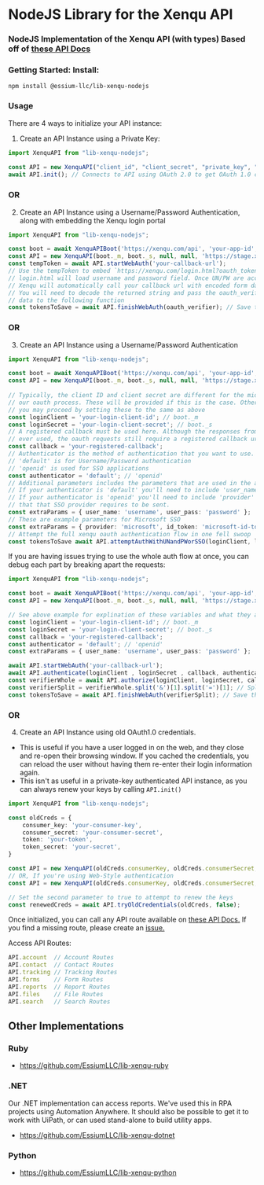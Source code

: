 
  
# NodeJS Library for the Xenqu API 
### NodeJS Implementation of the Xenqu API (with types) Based off of [these API Docs](https://apidocs.xenqu.com/)    
### Getting Started: Install:    
```shell
npm install @essium-llc/lib-xenqu-nodejs 
```   
### Usage
There are 4 ways to initialize your API instance:  
  
1. Create an API Instance using a Private Key:    
```typescript 
import XenquAPI from "lib-xenqu-nodejs";  
  
const API = new XenquAPI("client_id", "client_secret", "private_key", "subscriber", 'https://xenqu.com/api');  
await API.init(); // Connects to API using OAuth 2.0 to get OAuth 1.0 credentials 
``` 
### OR  
2. Create an API Instance using a Username/Password Authentication, along with embedding the Xenqu login portal   
```typescript 
import XenquAPI from "lib-xenqu-nodejs";

const boot = await XenquAPIBoot('https://xenqu.com/api', 'your-app-id', 'your-site-profile')  
const API = new XenquAPI(boot._m, boot._s, null, null, 'https://stage.xenqu.com/api', true);  
const tempToken = await API.startWebAuth('your-callback-url');  
// Use the tempToken to embed `https://xenqu.com/login.html?oauth_token=${tempToken}`  
// login.html will load username and password field. Once UN/PW are accepted  
// Xenqu will automatically call your callback url with encoded form data.  
// You will need to decode the returned string and pass the oauth_verifier  
// data to the following function  
const tokensToSave = await API.finishWebAuth(oauth_verifier); // Save these tokens (securely) if you'd like to attempt reauthoriztion later!  
``` 
### OR  
3. Create an API Instance using a Username/Password Authentication   
```typescript 
import XenquAPI from "lib-xenqu-nodejs";

const boot = await XenquAPIBoot('https://xenqu.com/api', 'your-app-id', 'your-site-profile')  
const API = new XenquAPI(boot._m, boot._s, null, null, 'https://stage.xenqu.com/api', true); 
 
// Typically, the client ID and client secret are different for the middle requests in
// our oauth process. These will be provided if this is the case. Otherwise, 
// you may proceed by setting these to the same as above
const loginClient = 'your-login-client-id'; // boot._m
const loginSecret = 'your-login-client-secret'; // boot._s
// A registered callback must be used here. Although the responses from the callbacks aren't
// ever used, the oauth requests still require a registered callback url to be sent
const callback = 'your-registered-callback';
// Authenticator is the method of authentication that you want to use.
// 'default' is for Username/Password authentication
// 'openid' is used for SSO applications
const authenticator = 'default'; // 'openid'
// Additional parameters includes the parameters that are used in the authentication request.
// If your authenticator is 'default' you'll need to include 'user_name' and 'user_pass'
// If your authenticator is 'openid' you'll need to include 'provider' and any other fields
// that that SSO provider requires to be sent.
const extraParams = { user_name: 'username', user_pass: 'password' };
// These are example parameters for Microsoft SSO
const extraParams = { provider: 'microsoft', id_token: 'microsoft-id-token' }
// Attempt the full xenqu oauth authentication flow in one fell swoop
const tokensToSave await API.attemptAuthWithUNandPWorSSO(loginClient, loginSecret, callback, authenticator, extraParams); // Save these tokens (securely) if you'd like to attempt reauthoriztion later!  
``` 
If you are having issues trying to use the whole auth flow at once, you can debug each part by breaking apart the requests:
```typescript
import XenquAPI from "lib-xenqu-nodejs";

const boot = await XenquAPIBoot('https://xenqu.com/api', 'your-app-id', 'your-site-profile')  
const API = new XenquAPI(boot._m, boot._s, null, null, 'https://stage.xenqu.com/api', true); 

// See above example for explination of these variables and what they all mean
const loginClient = 'your-login-client-id'; // boot._m
const loginSecret = 'your-login-client-secret'; // boot._s
const callback = 'your-registered-callback';
const authenticator = 'default'; // 'openid'
const extraParams = { user_name: 'username', user_pass: 'password' };

await API.startWebAuth('your-callback-url'); 
await API.authenticate(loginClient , loginSecret , callback, authenticator, extraParams);  
const verifierWhole = await API.authorize(loginClient, loginSecret, callback); 
const verifierSplit = verifierWhole.split('&')[1].split('=')[1]; // Split form-data response to get verifier
const tokensToSave = await API.finishWebAuth(verifierSplit); // Save these tokens (securely) if you'd like to attempt reauthoriztion later!  
```

### OR  
4. Create an API Instance using old OAuth1.0 credentials.    
 - This is useful if you have a user logged in on the web, and they close and re-open their browsing window. If you cached the credentials, you can reload the user without having them re-enter their login information again.  
 - This isn't as useful in a private-key authenticated API instance, as you can always renew your keys by calling `API.init()`  
```typescript 
import XenquAPI from "lib-xenqu-nodejs";    

const oldCreds = {    
	consumer_key: 'your-consumer-key',    
    consumer_secret: 'your-consumer-secret',    
    token: 'your-token',    
    token_secret: 'your-secret', 
}

const API = new XenquAPI(oldCreds.consumerKey, oldCreds.consumerSecret, "private_key", "subscriber", 'https://xenqu.com/api');  
// OR, If you're using Web-Style authentication  
const API = new XenquAPI(oldCreds.consumerKey, oldCreds.consumerSecret, null, null, 'https://xenqu.com/api', true);  

// Set the second parameter to true to attempt to renew the keys  
const renewedCreds = await API.tryOldCredentials(oldCreds, false);  
``` 
Once initialized, you can call any API route available on [these API Docs.](https://apidocs.xenqu.com/)   If you find a missing route, please create an [issue.](https://github.com/EssiumLLC/lib-xenqu-nodejs)  
  
Access API Routes:    
```typescript 
API.account  // Account Routes 
API.contact  // Contact Routes 
API.tracking // Tracking Routes 
API.forms    // Form Routes
API.reports  // Report Routes 
API.files    // File Routes
API.search   // Search Routes  
```    
 ## Other Implementations    
 ### Ruby  
- https://github.com/EssiumLLC/lib-xenqu-ruby    
    
### .NET  
Our .NET implementation can access reports.  We've used this in RPA projects using Automation Anywhere.  It should also be possible to get it to work with UiPath, or can used stand-alone to build utility apps.    
 - https://github.com/EssiumLLC/lib-xenqu-dotnet  
  
### Python   
- https://github.com/EssiumLLC/lib-xenqu-python
